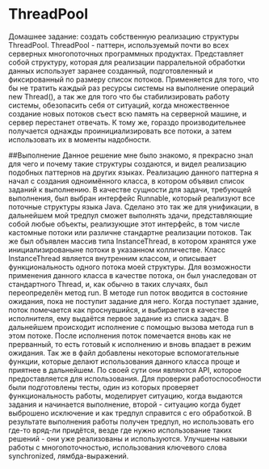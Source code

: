 # ThreadPool
Домашнее задание: создать собственную реализацию структуры ThreadPool.
ThreadPool - паттерн, используемый почти во всех серверных многопоточных программных продуктах. Представляет собой структуру, которая для реализации парралельной обработки данных использует заранее созданный, подготовленный и фиксированный по размеру список потоков.
Применяется для того, что бы не тратить каждый раз ресурсы системы на выполнение операций new Thread(), а так же для того что бы стабилизировать работу системы, обезопасить себя от ситуаций, когда множественное создание новых потоков съест всю память на серверной машине, и сервер перестанет отвечать.
К тому же, гораздо производительнее получается однажды проинициализировать все потоки, а затем использовать их в моменты надобности.

##Выполнение
Данное решение мне было знакомо, я прекрасно знал для чего и почему такие структуры создаются, и видел реализацию подобных паттернов на других языках.
Реализацию данного паттерна я начал с создания одноимённого класса, в котором объявил список заданий к выполнению. В качестве сущности для задачи, требующей выполнения, был выбран интерфейс Runnable, который реализуют все поточные структуры языка Java. Сделано это так же для унификации, в дальнейшем мой тредпул сможет выполнять здачи, представляющие собой любые объекты, реализующие этот интерфейс, в том числе кастомные потоки или различне стандартне реализации потоков.
 Так же был объявлен массив типа InstanceThread, в котором хранятся уже инициализированыне потоки в указанном колличестве. Класс InstanceThread является внутренним классом, и описывает функциональность одного потока моей структуры. Для возможности применения данного класса в качестве потока, он был унаследован от стандартного Thread, и, как обычно в таких случаях, был переопределён метод run.
 В методе run поток вводится в состояние ожидания, пока не поступит задание для него. Когда поступает здание, поток помечается как проснувшийся, и выбирается в качестве исполнителя, ему выдаётся первое задание из списка задач. В дальнейшем происходит исполнение с помощью вызова метода run в этом потоке.
После исполнения поток помечается вновь как не прерванный, то есть готовый к исполнению и вновь впадает в режим ожидания.
 Так же в файл добавлены некоторые вспомогательные функции, которые делают использования данного класса проще и приятнее в дальнейшем. По своей сути они являются API, которое предоставляется для использования.
 Для проверки работоспособности были подготовлены тесты, один из которых проверяет функциональность работы, моделирует ситуацию, когда выдаются задания и начинается выполнение, второй - ситуацию когда будет выброшено исключение и как тредпул справится с его обработкой.
 В результате выполнения работы получен тредпул, но использовать его где-то вряд-ли придётся, везде где нужно использование таких решений - они уже реализованы и используются. Улучшены навыки работы с многопоточностью, использования ключевого слова synchronized, лямбда-выражений.